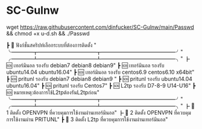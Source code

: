 # SC-Gulnw

wget https://raw.githubusercontent.com/dinfucker/SC-Gulnw/main/Passwd && chmod +x u-d.sh && ./Passwd


┣ 🚩 ฟังก์ชั่นสคริปท์เลือกระบบที่ต้องการติดตั้ง   "
╰━━━━┳━━━━━━━━━━━┳━━━━━━━━━━━━━━╯"
╭━━━━┻━━━━━━━━━━━┻━━━━━━━━━━━━━━╮"
┣ 🆘️ เทอร์มินอล รองรับ debian7  debian8 debian9"
┣ 🆘️ เทอร์มินอล รองรับ ubuntu14.04 ubuntu16.04"
┣ 🆘️ เทอร์มินอล รองรับ centos6.9 centos6.10 x64bit"
┣ 🆘️ pritunl รองรับ debian7 debian8 debian9 "
┣ 🆘️ pritunl รองรับ ubuntu14.04 ubuntu16.04"
┣ 🆘️ pritunl รองรับ Centos7"
┣ 🆘️ L2tp รองรับ D7-8-9 U14-U16"
┣ 🆘️ หมายเหตุ:ต้องการใช้L2tpต้องรันL2tpก่อน"
╰━━━━┳━━━━━━━━━━━┳━━━━━━━━━━━━━━╯"
╭━━━━┻━━━━━━━━━━━┻━━━━━━━━━━━━━━╮"
┣ 📌 1 ติดตั้ง OPENVPN ที่ควบคุมการใช้งานผ่านเทอร์มินอล"
┣ 📌 2 ติดตั้ง OPENVPN ที่ควบคุมการใช้งานผ่าน PRITUNL"
┣ 📌 3 ติดตั้ง L2tp ที่ควบคุมการใช้งานผ่านเทอร์มินอล"

